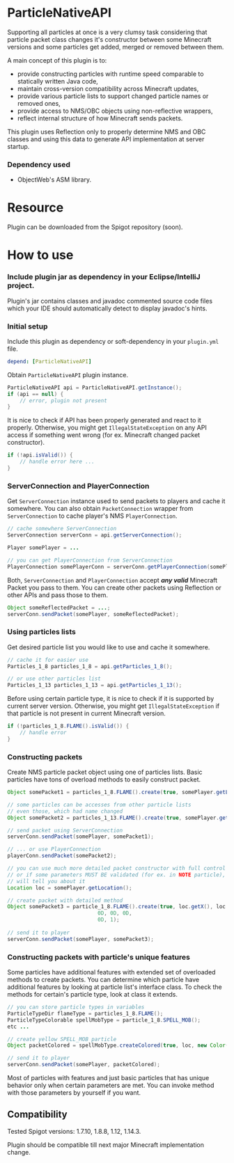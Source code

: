 # ParticleNativeAPI
Supporting all particles at once is a very clumsy task considering that particle packet class
changes it's constructor between some Minecraft versions and some particles get added, merged or removed between them.

A main concept of this plugin is to:
- provide constructing particles with runtime speed comparable to statically written Java code,
- maintain cross-version compatibility across Minecraft updates,
- provide various particle lists to support changed particle names or removed ones,
- provide access to NMS/OBC objects using non-reflective wrappers,
- reflect internal structure of how Minecraft sends packets.

This plugin uses Reflection only to properly determine NMS and OBC classes and using this data
to generate API implementation at server startup.

### Dependency used
- ObjectWeb's ASM library.

# Resource
Plugin can be downloaded from the Spigot repository (soon).

# How to use
### Include plugin jar as dependency in your Eclipse/IntelliJ project.
Plugin's jar contains classes and javadoc commented source code
files which your IDE should automatically detect to display javadoc's hints.

### Initial setup
Include this plugin as dependency or soft-dependency in your `plugin.yml` file.
```yaml
depend: [ParticleNativeAPI]
```

Obtain `ParticleNativeAPI` plugin instance.
```java
ParticleNativeAPI api = ParticleNativeAPI.getInstance();
if (api == null) {
    // error, plugin not present
}
```

It is nice to check if API has been properly generated and react to it properly.
Otherwise, you might get `IllegalStateException` on any API access if something
went wrong (for ex. Minecraft changed packet constructor).
```java
if (!api.isValid()) {
    // handle error here ...
}
```

### ServerConnection and PlayerConnection
Get `ServerConnection` instance used to send packets to players and cache it somewhere.
You can also obtain `PacketConnection` wrapper from `ServerConnection` to cache player's NMS `PlayerConnection`. 
```java
// cache somewhere ServerConnection
ServerConnection serverConn = api.getServerConnection();

Player somePlayer = ...

// you can get PlayerConnection from ServerConnection
PlayerConnection somePlayerConn = serverConn.getPlayerConnection(somePlayer);
```

Both, `ServerConnection` and `PlayerConnection` accept ***any valid*** Minecraft Packet you pass to them.
You can create other packets using Reflection or other APIs and pass those to them.

```java
Object someReflectedPacket = ...;
serverConn.sendPacket(somePlayer, someReflectedPacket);
```

### Using particles lists
Get desired particle list you would like to use and cache it somewhere.
```java
// cache it for easier use
Particles_1_8 particles_1_8 = api.getParticles_1_8();

// or use other particles list
Particles_1_13 particles_1_13 = api.getParticles_1_13();
```

Before using certain particle type, it is nice to check if it is supported by current server version.
Otherwise, you might get `IllegalStateException` if that particle
is not present in current Minecraft version.
```java
if (!particles_1_8.FLAME().isValid()) {
    // handle error
}
```

### Constructing packets
Create NMS particle packet object using one of particles lists. Basic particles have tons of overload methods
to easily construct packet.
```java
Object somePacket1 = particles_1_8.FLAME().create(true, somePlayer.getLocation());

// some particles can be accesses from other particle lists
// even those, which had name changed
Object somePacket2 = particles_1_13.FLAME().create(true, somePlayer.getLocation();

// send packet using ServerConnection
serverConn.sendPacket(somePlayer, somePacket1);

// ... or use PlayerConnection
playerConn.sendPacket(somePacket2);

// you can use much more detailed packet constructor with full control over parameters
// or if some parameters MUST BE validated (for ex. in NOTE particle), javadoc comment
// will tell you about it
Location loc = somePlayer.getLocation();

// create packet with detailed method
Object somePacket3 = particle_1_8.FLAME().create(true, loc.getX(), loc.getY(), loc.getZ(),
                             0D, 0D, 0D,
                             0D, 1);
                             
// send it to player
serverConn.sendPacket(somePlayer, somePacket3);
```

### Constructing packets with particle's unique features
Some particles have additional features with extended set of overloaded methods to create packets.
You can determine which particle have additional features by looking
at particle list's interface class. To check the methods for certain's particle type, look
at class it extends.
```java
// you can store particle types in variables
ParticleTypeDir flameType = particles_1_8.FLAME();
ParticleTypeColorable spellMobType = particle_1_8.SPELL_MOB();
etc ...

// create yellow SPELL_MOB particle
Object packetColored = spellMobType.createColored(true, loc, new Color(255, 255, 0));

// send it to player
serverConn.sendPacket(somePlayer, packetColored);
```

Most of particles with features and just basic particles that has unique behavior
only when certain parameters are met. You can invoke method
with those parameters by yourself if you want.

## Compatibility
Tested Spigot versions: 1.7.10, 1.8.8, 1.12, 1.14.3.

Plugin should be compatible till next major Minecraft implementation change.
